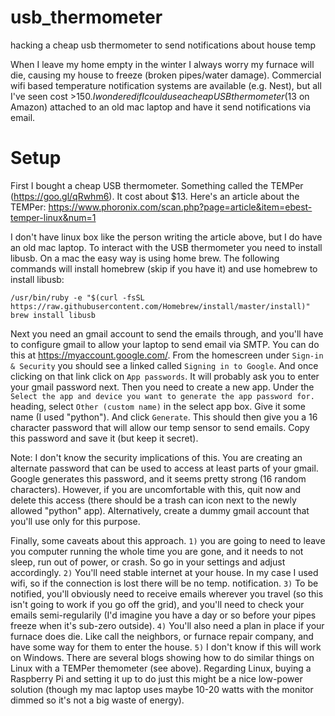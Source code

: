# usb_thermometer
hacking a cheap usb thermometer to send notifications about house temp

When I leave my home empty in the winter I always worry my furnace will die, causing my house to freeze (broken pipes/water damage). Commercial wifi based temperature notification systems are available (e.g. Nest), but all I've seen cost >$150.  I wondered if I could use a cheap USB thermometer ($13 on Amazon) attached to an old mac laptop and have it send notifications via email.  

# Setup

First I bought a cheap USB thermometer. Something called the TEMPer (https://goo.gl/qRwhm6).  It cost about $13.  Here's an article about the TEMPer: https://www.phoronix.com/scan.php?page=article&item=ebest-temper-linux&num=1

I don't have linux box like the person writing the article above, but I do have an old mac laptop. To interact with the USB thermometer you need to install libusb. On a mac the easy way is using home brew. The following commands will install homebrew (skip if you have it) and use homebrew to install libusb:

`/usr/bin/ruby -e "$(curl -fsSL https://raw.githubusercontent.com/Homebrew/install/master/install)"`
`brew install libusb`

Next you need an gmail account to send the emails through, and you'll have to configure gmail to allow your laptop to send email via SMTP.  You can do this at https://myaccount.google.com/.  From the homescreen under `Sign-in & Security` you should see a linked called `Signing in to Google`.  And once clicking on that link click on `App passwords`.  It will probably ask you to enter your gmail password next.  Then you need to create a new app.  Under the `Select the app and device you want to generate the app password for.` heading, select `Other (custom name)` in the select app box.  Give it some name (I used "python").  And click `Generate`.  This should then give you a 16 character password that will allow our temp sensor to send emails.  Copy this password and save it (but keep it secret).

Note: I don't know the security implications of this. You are creating an alternate password that can be used to access at least parts of your gmail. Google generates this password, and it seems pretty strong (16 random characters).  However, if you are uncomfortable with this, quit now and delete this access (there should be a trash can icon next to the newly allowed "python" app).  Alternatively, create a dummy gmail account that you'll use only for this purpose.


Finally, some caveats about this approach.  `1)` you are going to need to leave you computer running the whole time you are gone, and it needs to not sleep, run out of power, or crash.  So go in your settings and adjust accordingly.  `2)` You'll need stable internet at your house. In my case I used wifi, so if the connection is lost there will be no temp. notification. `3)` To be notified, you'll obviously need to receive emails wherever you travel (so this isn't going to work if you go off the grid), and you'll need to check your emails semi-regularily (I'd imagine you have a day or so before your pipes freeze when it's sub-zero outside). `4)` You'll also need a plan in place if your furnace does die.  Like call the neighbors, or furnace repair company, and have some way for them to enter the house. `5)`  I don't know if this will work on Windows. There are several blogs showing how to do similar things on Linux with a TEMPer themometer (see above). Regarding Linux, buying a Raspberry Pi and setting it up to do just this might be a nice low-power solution (though my mac laptop uses maybe 10-20 watts with the monitor dimmed so it's not a big waste of energy).

